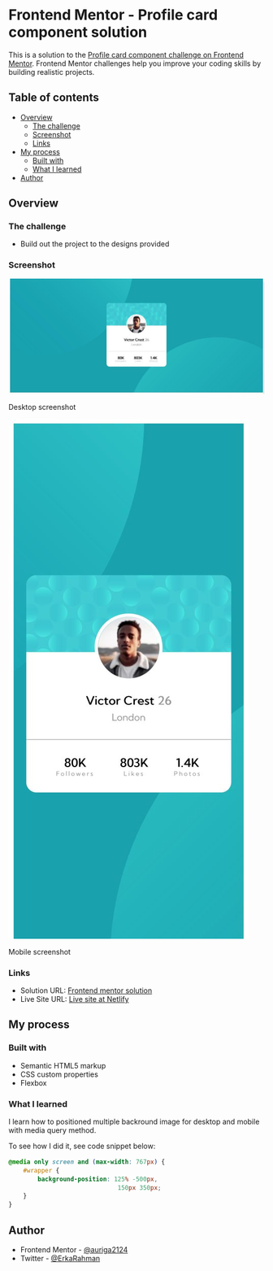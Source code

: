 # Frontend Mentor - Profile card component solution

This is a solution to the [Profile card component challenge on Frontend Mentor](https://www.frontendmentor.io/challenges/profile-card-component-cfArpWshJ). Frontend Mentor challenges help you improve your coding skills by building realistic projects. 

## Table of contents

- [Overview](#overview)
  - [The challenge](#the-challenge)
  - [Screenshot](#screenshot)
  - [Links](#links)
- [My process](#my-process)
  - [Built with](#built-with)
  - [What I learned](#what-i-learned)
- [Author](#author)

## Overview

### The challenge

- Build out the project to the designs provided

### Screenshot

![](./screenshot/desktop-screenshot.jpg)

Desktop screenshot


![](./screenshot/mobile-screenshot.jpg)

Mobile screenshot

### Links

- Solution URL: [Frontend mentor solution](https://your-solution-url.com)
- Live Site URL: [Live site at Netlify](https://auriga-profile-card.netlify.app/)

## My process

### Built with

- Semantic HTML5 markup
- CSS custom properties
- Flexbox

### What I learned

I learn how to positioned multiple backround image for desktop and mobile with media query method.

To see how I did it, see  code snippet below:

```css
@media only screen and (max-width: 767px) {
    #wrapper {
        background-position: 125% -500px,
                              150px 350px;
    }
}
```

## Author

- Frontend Mentor - [@auriga2124](https://www.frontendmentor.io/profile/auriga2124)
- Twitter - [@ErkaRahman](https://twitter.com/ErkaRahman)
